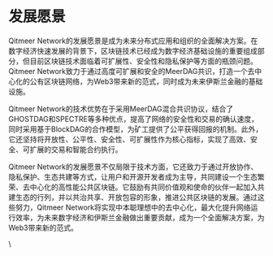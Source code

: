 # 发展愿景

Qitmeer Network的发展愿景是成为未来分布式应用和组织的全面解决方案。在数字经济快速发展的背景下，区块链技术已经成为数字经济基础设施的重要组成部分，但目前区块链技术面临着可扩展性、安全性和隐私保护等方面的瓶颈问题。Qitmeer Network致力于通过高度可扩展和安全的MeerDAG共识，打造一个去中心化的公有区块链网络，为Web3带来新的范式，同时成为未来伊斯兰金融的基础设施。

Qitmeer Network的技术优势在于采用MeerDAG混合共识协议，结合了GHOSTDAG和SPECTRE等多种优点，提高了网络的安全性和交易的确认速度，同时采用基于BlockDAG的合作模型，为矿工提供了公平获得回报的机制。此外，它还坚持将开放性、公平性、安全性、可扩展性作为核心指标，实现了高效、安全、可扩展的交易和智能合约执行。

Qitmeer Network的发展愿景不仅局限于技术方面，它还致力于通过开放协作、隐私保护、生态共建等方式，让用户和开源开发者成为主导，共同建设一个生态繁荣、去中心化的高性能公共区块链。它鼓励有共同价值观和使命的伙伴一起加入共建生态的行列，并以共治共享、开放包容的形象，推进公共区块链的发展。通过这些努力，Qitmeer Network将实现中本聪理想中的去中心化，最大化提升网络运行效率，为未来数字经济和伊斯兰金融做出重要贡献，成为一个全面解决方案，为Web3带来新的范式。

\
